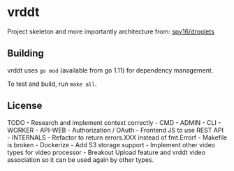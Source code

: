 # vrddt

Project skeleton and more importantly architecture from: [spy16/droplets](https://github.com/spy16/droplets)

## Building

vrddt uses `go mod` (available from go 1.11) for dependency management.

To test and build, run `make all`.

## License

TODO
    - Research and implement context correctly
    - CMD
        - ADMIN
        - CLI
        - WORKER
        - API-WEB
            - Authorization / OAuth
            - Frontend JS to use REST API
    - INTERNALS
        - Refactor to return errors.XXX instead of fmt.Errorf
        - Makefile is broken
        - Dockerize
        - Add S3 storage support
        - Implement other video types for video processor
            - Breakout Upload feature and vrddt video association so it can be
            used again by other types.
